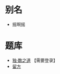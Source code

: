 # 别名
- 摇啊摇

# 题库
- [独·数之道](http://www.sudokufans.org.cn/lx/yay.index.php?w=10) 【需要登录】
- [留方](https://cn.puzzle-shakashaka.com/)
